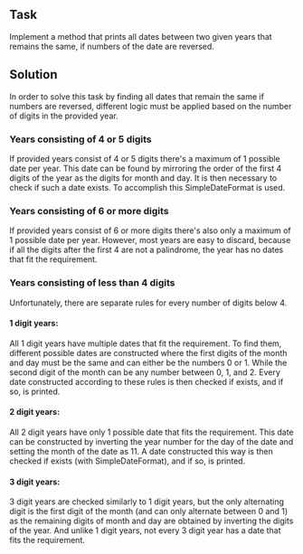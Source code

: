 ## Task

Implement a method that prints all dates between two given years that remains the same, if numbers of the date are reversed.

## Solution

In order to solve this task by finding all dates that remain the same if numbers are reversed, different logic must be applied based on the number of digits in the provided year.

### Years consisting of 4 or 5 digits

If provided years consist of 4 or 5 digits there's a maximum of 1 possible date per year. This date can be found by mirroring the order of the first 4 digits of the year as the digits for month and day. It is then necessary to check if such a date exists. To accomplish this SimpleDateFormat is used.

### Years consisting of 6 or more digits

If provided years consist of 6 or more digits there's also only a maximum of 1 possible date per year. However, most years are easy to discard, because if all the digits after the first 4 are not a palindrome, the year has no dates that fit the requirement.

### Years consisting of less than 4 digits

Unfortunately, there are separate rules for every number of digits below 4.

#### 1 digit years:

All 1 digit years have multiple dates that fit the requirement. To find them, different possible dates are constructed where the first digits of the month and day must be the same and can either be the numbers 0 or 1. While the second digit of the month can be any number between 0, 1, and 2. Every date constructed according to these rules is then checked if exists, and if so, is printed.

#### 2 digit years:

All 2 digit years have only 1 possible date that fits the requirement. This date can be constructed by inverting the year number for the day of the date and setting the month of the date as 11. A date constructed this way is then checked if exists (with SimpleDateFormat), and if so, is printed.

#### 3 digit years:

3 digit years are checked similarly to 1 digit years, but the only alternating digit is the first digit of the month (and can only alternate between 0 and 1) as the remaining digits of month and day are obtained by inverting the digits of the year. And unlike 1 digit years, not every 3 digit year has a date that fits the requirement.